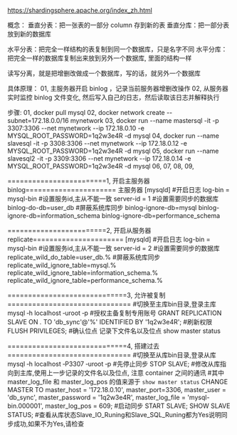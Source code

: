 https://shardingsphere.apache.org/index_zh.html

概念：
垂直分表：把一张表的一部分 column 存到新的表
垂直分库：把一部分表放到新的数据库

水平分表：把完全一样结构的表复制到同一个数据库，只是名字不同
水平分库：把完全一样的数据库复制出来放到另外一个数据库, 里面的结构一样




读写分离，就是把增删改做成一个数据库，写的话，就另外一个数据库

具体原理：
01, 主服务器开启 binlog ，记录当前服务器增删改操作
02, 从服务器实时监控 binlog 文件变化, 然后写入自己的日志，然后读取该日志并解释执行

步骤:
01, docker pull mysql
02, docker network create --subnet=172.18.0.0/16 mynetwork
03, docker run --name mastersql -it -p 3307:3306 --net mynetwork --ip 172.18.0.10 -e MYSQL_ROOT_PASSWORD=1q2w3e4R -d mysql
04, docker run --name slavesql -it -p 3308:3306 --net mynetwork --ip 172.18.0.12 -e MYSQL_ROOT_PASSWORD=1q2w3e4R -d mysql
05, docker run --name slavesql2 -it -p 3309:3306 --net mynetwork --ip 172.18.0.14 -e MYSQL_ROOT_PASSWORD=1q2w3e4R -d mysql
06, 
07, 
08, 
09, 



========================1, 开启主服务器 binlog======================
主服务器
[mysqld]
#开启日志
log-bin = mysql-bin
#设置服务id,主从不能一致
server-id = 1
#设置需要同步的数据库
binlog-do-db=user_db
#屏蔽系统库同步
binlog-ignore-db=mysql
binlog-ignore-db=information_schema
binlog-ignore-db=performance_schema

========================2, 开启从服务器 replicate======================
[mysqld]
#开启日志
log-bin = mysql-bin
#设置服务id,主从不能一致
server-id = 2
#设置需要同步的数据库
replicate_wild_do_table=user_db.%
#屏蔽系统库同步
replicate_wild_ignore_table=mysql.%
replicate_wild_ignore_table=information_schema.%
replicate_wild_ignore_table=performance_schema.%

=============================3, 允许被复制 ==============================
#切换至主库bin目录,登录主库
mysql ‐h localhost ‐uroot ‐p
#授权主备复制专用账号
GRANT REPLICATION SLAVE ON *.* TO 'db_sync'@'%' IDENTIFIED BY '1q2w3e4R';
#刷新权限
FLUSH PRIVILEGES;
#确认位点 记录下文件名以及位点
show master status

=============================4, 搭建过去 ==============================
#切换至从库bin目录,登录从库
mysql ‐h localhost ‐P3307 ‐uroot ‐p
#先停止同步
STOP SLAVE;
#修改从库指向到主库,使用上一步记录的文件名以及位点, 注意 container 之间的通讯
#其中 master_log_file 和 master_log_pos 的值来源于 `show master status`
CHANGE MASTER TO master_host = '172.18.0.10', master_port=3306, master_user = 'db_sync', master_password = '1q2w3e4R', master_log_file = 'mysql-bin.000001', master_log_pos = 609;
#启动同步
START SLAVE;
SHOW SLAVE STATUS;
#查看从库状态Slave_IO_Runing和Slave_SQL_Runing都为Yes说明同步成功,如果不为Yes,请检查
